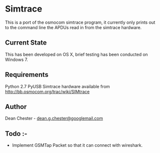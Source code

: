 # Simtrace
This is a port of the osmocom simtrace program, it currently only prints out to the command line the APDUs read in from the simtrace hardware. 

## Current State
This has been developed on OS X, brief testing has been conducted on Windows 7. 

## Requirements 
Python 2.7
PyUSB 
Simtrace hardware available from http://bb.osmocom.org/trac/wiki/SIMtrace

## Author
Dean Chester - dean.g.chester@googlemail.com


## Todo :- 
* Implement GSMTap Packet so that it can connect with wireshark.